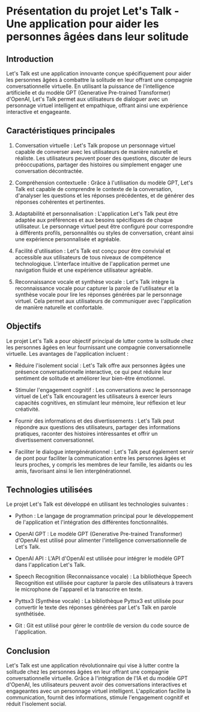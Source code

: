 # Présentation du projet Let's Talk - Une application pour aider les personnes âgées dans leur solitude

## Introduction

Let's Talk est une application innovante conçue spécifiquement pour aider les personnes âgées à combattre la solitude en leur offrant une compagnie conversationnelle virtuelle. En utilisant la puissance de l'intelligence artificielle et du modèle GPT (Generative Pre-trained Transformer) d'OpenAI, Let's Talk permet aux utilisateurs de dialoguer avec un personnage virtuel intelligent et empathique, offrant ainsi une expérience interactive et engageante.

## Caractéristiques principales

1. Conversation virtuelle : Let's Talk propose un personnage virtuel capable de converser avec les utilisateurs de manière naturelle et réaliste. Les utilisateurs peuvent poser des questions, discuter de leurs préoccupations, partager des histoires ou simplement engager une conversation décontractée.

2. Compréhension contextuelle : Grâce à l'utilisation du modèle GPT, Let's Talk est capable de comprendre le contexte de la conversation, d'analyser les questions et les réponses précédentes, et de générer des réponses cohérentes et pertinentes.

3. Adaptabilité et personnalisation : L'application Let's Talk peut être adaptée aux préférences et aux besoins spécifiques de chaque utilisateur. Le personnage virtuel peut être configuré pour correspondre à différents profils, personnalités ou styles de conversation, créant ainsi une expérience personnalisée et agréable.

4. Facilité d'utilisation : Let's Talk est conçu pour être convivial et accessible aux utilisateurs de tous niveaux de compétence technologique. L'interface intuitive de l'application permet une navigation fluide et une expérience utilisateur agréable.

5. Reconnaissance vocale et synthèse vocale : Let's Talk intègre la reconnaissance vocale pour capturer la parole de l'utilisateur et la synthèse vocale pour lire les réponses générées par le personnage virtuel. Cela permet aux utilisateurs de communiquer avec l'application de manière naturelle et confortable.

## Objectifs

Le projet Let's Talk a pour objectif principal de lutter contre la solitude chez les personnes âgées en leur fournissant une compagnie conversationnelle virtuelle. Les avantages de l'application incluent :

- Réduire l'isolement social : Let's Talk offre aux personnes âgées une présence conversationnelle interactive, ce qui peut réduire leur sentiment de solitude et améliorer leur bien-être émotionnel.

- Stimuler l'engagement cognitif : Les conversations avec le personnage virtuel de Let's Talk encouragent les utilisateurs à exercer leurs capacités cognitives, en stimulant leur mémoire, leur réflexion et leur créativité.

- Fournir des informations et des divertissements : Let's Talk peut répondre aux questions des utilisateurs, partager des informations pratiques, raconter des histoires intéressantes et offrir un divertissement conversationnel.

- Faciliter le dialogue intergénérationnel : Let's Talk peut également servir de pont pour faciliter la communication entre les personnes âgées et leurs proches, y compris les membres de leur famille, les aidants ou les amis, favorisant ainsi le lien intergénérationnel.

## Technologies utilisées

Le projet Let's Talk est développé en utilisant les technologies suivantes :

- Python : Le langage de programmation principal pour le développement de l'application et l'intégration des différentes fonctionnalités.

- OpenAI GPT : Le modèle GPT (Generative Pre-trained Transformer) d'OpenAI est utilisé pour alimenter l'intelligence conversationnelle de Let's Talk.

- OpenAI API : L'API d'OpenAI est utilisée pour intégrer le modèle GPT dans l'application Let's Talk.

- Speech Recognition (Reconnaissance vocale) : La bibliothèque Speech Recognition est utilisée pour capturer la parole des utilisateurs à travers le microphone de l'appareil et la transcrire en texte.

- Pyttsx3 (Synthèse vocale) : La bibliothèque Pyttsx3 est utilisée pour convertir le texte des réponses générées par Let's Talk en parole synthétisée.

- Git : Git est utilisé pour gérer le contrôle de version du code source de l'application.

## Conclusion

Let's Talk est une application révolutionnaire qui vise à lutter contre la solitude chez les personnes âgées en leur offrant une compagnie conversationnelle virtuelle. Grâce à l'intégration de l'IA et du modèle GPT d'OpenAI, les utilisateurs peuvent avoir des conversations interactives et engageantes avec un personnage virtuel intelligent. L'application facilite la communication, fournit des informations, stimule l'engagement cognitif et réduit l'isolement social.
